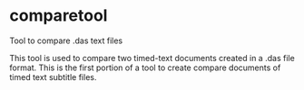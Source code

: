 # comparetool
Tool to compare .das text files

This tool is used to compare two timed-text documents created in a .das file format.
This is the first portion of a tool to create compare documents of timed text subtitle files.
